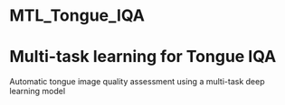 # MTL_Tongue_IQA
# Multi-task learning for Tongue IQA
Automatic tongue image quality assessment using a multi-task deep learning model
